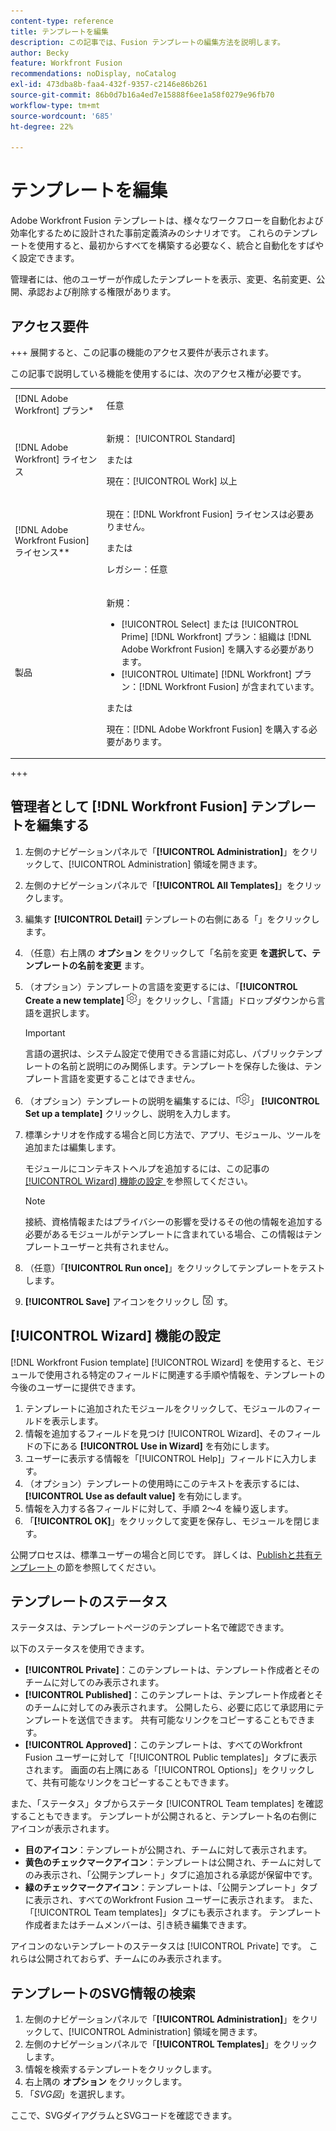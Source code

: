 ```yaml
---
content-type: reference
title: テンプレートを編集
description: この記事では、Fusion テンプレートの編集方法を説明します。
author: Becky
feature: Workfront Fusion
recommendations: noDisplay, noCatalog
exl-id: 473dba8b-faa4-432f-9357-c2146e86b261
source-git-commit: 86b0d7b16a4ed7e15888f6ee1a58f0279e96fb70
workflow-type: tm+mt
source-wordcount: '685'
ht-degree: 22%

---
```


# テンプレートを編集

Adobe Workfront Fusion テンプレートは、様々なワークフローを自動化および効率化するために設計された事前定義済みのシナリオです。 これらのテンプレートを使用すると、最初からすべてを構築する必要なく、統合と自動化をすばやく設定できます。

管理者には、他のユーザーが作成したテンプレートを表示、変更、名前変更、公開、承認および削除する権限があります。

## アクセス要件

+++ 展開すると、この記事の機能のアクセス要件が表示されます。

この記事で説明している機能を使用するには、次のアクセス権が必要です。

<table style="table-layout:auto">
  <col>
  <col>
  <tbody>
    <tr>
      <td role="rowheader">[!DNL Adobe Workfront] プラン*</td>
      <td><p>任意</p></td>
    </tr>
    <tr data-mc-conditions="">
      <td role="rowheader">[!DNL Adobe Workfront] ライセンス</td>
      <td><p>新規： [!UICONTROL Standard]</p><p>または</p><p>現在：[!UICONTROL Work] 以上</p></td>
    </tr>
    <tr>
      <td role="rowheader">[!DNL Adobe Workfront Fusion] ライセンス**</td>
      <td>
        <p>現在：[!DNL Workfront Fusion] ライセンスは必要ありません。</p>
        <p>または</p>
        <p>レガシー：任意</p>
      </td>
    </tr>
    <tr>
      <td role="rowheader">製品</td>
      <td>
        <p>新規：</p>
        <ul>
          <li>[!UICONTROL Select] または [!UICONTROL Prime] [!DNL Workfront] プラン：組織は [!DNL Adobe Workfront Fusion] を購入する必要があります。</li>
          <li>[!UICONTROL Ultimate] [!DNL Workfront] プラン：[!DNL Workfront Fusion] が含まれています。</li>
        </ul>
        <p>または</p>
        <p>現在：[!DNL Adobe Workfront Fusion] を購入する必要があります。</p>
      </td>
    </tr>
  </tbody>
</table>

<!--
For more detail about the information in this table, see [Access requirements in Workfront documentation](/help/quicksilver/administration-and-setup/add-users/access-levels-and-object-permissions/access-level-requirements-in-documentation.md). 

For information on [!DNL Adobe Workfront Fusion] licenses, see [[!DNL Adobe Workfront Fusion] licenses](../../workfront-fusion/get-started/license-automation-vs-integration.md). -->

+++

## 管理者として [!DNL Workfront Fusion] テンプレートを編集する

1. 左側のナビゲーションパネルで「**[!UICONTROL Administration]**」をクリックして、[!UICONTROL Administration] 領域を開きます。
1. 左側のナビゲーションパネルで「**[!UICONTROL All Templates]**」をクリックします。
1. 編集す **[!UICONTROL Detail]** テンプレートの右側にある「」をクリックします。
1. （任意）右上隅の **オプション** をクリックして「名前を変更 **を選択して、テンプレートの名前を変更** ます。
1. （オプション）テンプレートの言語を変更するには、「**[!UICONTROL Create a new template]** ![](assets/fusion-scenario-settings-icon.png)」をクリックし、「言語」ドロップダウンから言語を選択します。

   >[!IMPORTANT]
   >
   >言語の選択は、システム設定で使用できる言語に対応し、パブリックテンプレートの名前と説明にのみ関係します。テンプレートを保存した後は、テンプレート言語を変更することはできません。

1. （オプション）テンプレートの説明を編集するには、「![](assets/fusion-scenario-settings-icon.png)」 **[!UICONTROL Set up a template]** クリックし、説明を入力します。
1. 標準シナリオを作成する場合と同じ方法で、アプリ、モジュール、ツールを追加または編集します。

   モジュールにコンテキストヘルプを追加するには、この記事の [[!UICONTROL Wizard] 機能の設定 ](#set-up-wizard-functionality) を参照してください。

   <!--For more information on building a scenario, see [Create a scenario in [!DNL Adobe Workfront Fusion]](../../../workfront-fusion/scenarios/create-a-scenario.md).-->

   >[!NOTE]
   >
   >接続、資格情報またはプライバシーの影響を受けるその他の情報を追加する必要があるモジュールがテンプレートに含まれている場合、この情報はテンプレートユーザーと共有されません。

1. （任意）「**[!UICONTROL Run once]**」をクリックしてテンプレートをテストします。
1. **[!UICONTROL Save]** アイコンをクリックし ![](assets/save-icon.png) す。


## [!UICONTROL Wizard] 機能の設定

[!DNL Workfront Fusion template] [!UICONTROL Wizard] を使用すると、モジュールで使用される特定のフィールドに関連する手順や情報を、テンプレートの今後のユーザーに提供できます。

1. テンプレートに追加されたモジュールをクリックして、モジュールのフィールドを表示します。
1. 情報を追加するフィールドを見つけ [!UICONTROL Wizard]、そのフィールドの下にある **[!UICONTROL Use in Wizard]** を有効にします。
1. ユーザーに表示する情報を「[!UICONTROL Help]」フィールドに入力します。
1. （オプション）テンプレートの使用時にこのテキストを表示するには、**[!UICONTROL Use as default value]** を有効にします。
1. 情報を入力する各フィールドに対して、手順 2～4 を繰り返します。
1. 「**[!UICONTROL OK]**」をクリックして変更を保存し、モジュールを閉じます。

公開プロセスは、標準ユーザーの場合と同じです。 詳しくは、[Publishと共有テンプレート ](/help/workfront-fusion/create-and-manage-templates/publish-and-share-fusion-templates.md) の節を参照してください。

## テンプレートのステータス

ステータスは、テンプレートページのテンプレート名で確認できます。

以下のステータスを使用できます。

* **[!UICONTROL Private]**：このテンプレートは、テンプレート作成者とそのチームに対してのみ表示されます。
* **[!UICONTROL Published]**：このテンプレートは、テンプレート作成者とそのチームに対してのみ表示されます。 公開したら、必要に応じて承認用にテンプレートを送信できます。 共有可能なリンクをコピーすることもできます。
* **[!UICONTROL Approved]**：このテンプレートは、すべてのWorkfront Fusion ユーザーに対して「[!UICONTROL Public templates]」タブに表示されます。 画面の右上隅にある「[!UICONTROL Options]」をクリックして、共有可能なリンクをコピーすることもできます。

また、「ステータス」タブからステータ [!UICONTROL Team templates] を確認することもできます。 テンプレートが公開されると、テンプレート名の右側にアイコンが表示されます。

* **目のアイコン**：テンプレートが公開され、チームに対して表示されます。
* **黄色のチェックマークアイコン**：テンプレートは公開され、チームに対してのみ表示され、「公開テンプレート」タブに追加される承認が保留中です。
* **緑のチェックマークアイコン**：テンプレートは、「公開テンプレート」タブに表示され、すべてのWorkfront Fusion ユーザーに表示されます。 また、「[!UICONTROL Team templates]」タブにも表示されます。 テンプレート作成者またはチームメンバーは、引き続き編集できます。

アイコンのないテンプレートのステータスは [!UICONTROL Private] です。 これらは公開されておらず、チームにのみ表示されます。

## テンプレートのSVG情報の検索

1. 左側のナビゲーションパネルで「**[!UICONTROL Administration]**」をクリックして、[!UICONTROL Administration] 領域を開きます。
1. 左側のナビゲーションパネルで「**[!UICONTROL Templates]**」をクリックします。
1. 情報を検索するテンプレートをクリックします。
1. 右上隅の **オプション** をクリックします。
1. 「*SVG図*」を選択します。

ここで、SVGダイアグラムとSVGコードを確認できます。
